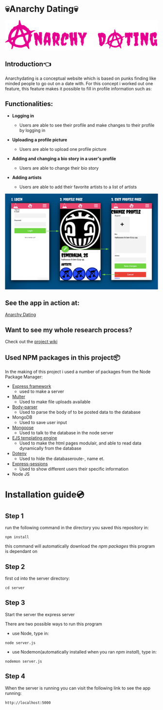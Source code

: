 # :skull:Anarchy Dating:skull:

![Anarchy Dating logo](https://github.com/CountNick/Project-Tech/blob/master/Wiki_img/LogoRoze.png?raw=true)

## Introduction:point_left:

Anarchydating is a conceptual website which is based on punks finding like minded people to go out on a date with. For this concept i worked out one feature, this feature makes it possible to fill in profile information such as:

## Functionalities:

* **Logging in**
  * Users are able to see their profile and make changes to their profile by logging in 

* **Uploading a profile picture**
  * Users are able to upload one profile picture

* **Adding and changing a bio story in a user's profile**
  * Users are able to change their bio story

* **Adding artists**
  * Users are able to add their favorite artists to a list of artists
  
  
![Anarchy dating flow](https://github.com/CountNick/Project-Tech/blob/master/Wiki_img/ReadmeFlow.jpg?raw=true)

## See the app in action at:
[Anarchy Dating](https://anarchydating.herokuapp.com/)

## Want to see my whole research process?
Check out the [project wiki](https://github.com/CountNick/Project-Tech/wiki)

## Used NPM packages in this project:package:

In the making of this project i used a number of packages from the Node Package Manager:

* [Express framework](https://www.npmjs.com/package/express)
  * used to make a server
* [Multer](https://www.npmjs.com/package/multer) 
  * Used to make file uploads available 
* [Body-parser](https://www.npmjs.com/package/body-parser)
  * Used to parse the body of to be posted data to the database
* MongoDB
  * Used to save user input
* [Mongoose](https://www.npmjs.com/package/mongoose)
  * Used to talk to the database in the node server
* [EJS templating engine](https://www.npmjs.com/package/ejs)
  * Used to make the html pages modulair, and able to read data dynamically from the database
* [Dotenv](https://www.npmjs.com/package/dotenv)
  * Used to hide the databaseroute-, name et.
* [Express-sessions](https://www.npmjs.com/package/express-session)
  * Used to show different users their specific information
* Node JS



# Installation guide:cd:

## Step 1 

run the following command in the directory you saved this repository in:

```
npm install
```
this command will automatically download the _npm packages_ this program is dependant on

## Step 2

first cd into the server directory:

```
cd server
```

## Step 3 

Start the server the express server

There are two possible ways to run this program

* use Node, type in:
```
node server.js
```

* use Nodemon(automatically installed when you ran _npm install_), type in:
```
nodemon server.js
```

## Step 4

When the server is running you can visit the following link to see the app running:

```
http://localhost:5000
```

